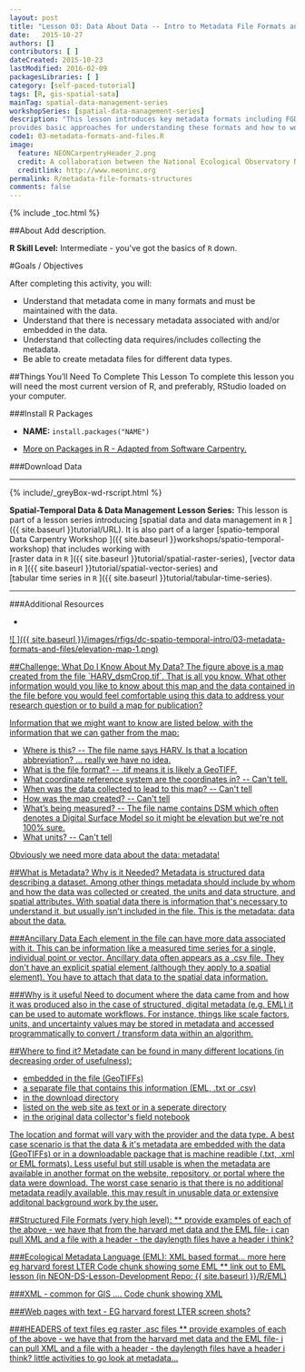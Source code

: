 ```yaml
---
layout: post
title: "Lesson 03: Data About Data -- Intro to Metadata File Formats and Structure"
date:   2015-10-27
authors: []
contributors: [ ]
dateCreated: 2015-10-23
lastModified: 2016-02-09
packagesLibraries: [ ]
category: [self-paced-tutorial] 
tags: [R, gis-spatial-sata]
mainTag: spatial-data-management-series
workshopSeries: [spatial-data-management-series]
description: "This lesson introduces key metadata formats including FGDC and EML. It 
provides basic approaches for understanding these formats and how to work with these formats."
code1: 03-metadata-formats-and-files.R
image:
  feature: NEONCarpentryHeader_2.png
  credit: A collaboration between the National Ecological Observatory Network (NEON) and Data Carpentry
  creditlink: http://www.neoninc.org
permalink: R/metadata-file-formats-structures
comments: false
---
```


{% include _toc.html %}

##About
Add description.

**R Skill Level:** Intermediate - you've got the basics of `R` down.

<div id="objectives" markdown="1">

#Goals / Objectives

After completing this activity, you will:

* Understand that metadata come in many formats and must be maintained with the
data. 
* Understand that there is necessary metadata associated with and/or embedded in
the data.
* Understand that collecting data requires/includes collecting the metadata.
* Be able to create metadata files for different data types. 

##Things You’ll Need To Complete This Lesson
To complete this lesson you will need the most current version of R, and 
preferably, RStudio loaded on your computer.

###Install R Packages

* **NAME:** `install.packages("NAME")`

* [More on Packages in R - Adapted from Software Carpentry.]({{site.baseurl}}R/Packages-In-R/)

###Download Data

****

{% include/_greyBox-wd-rscript.html %}

**Spatial-Temporal Data & Data Management Lesson Series:** This lesson is part
of a lesson series introducing
[spatial data and data management in `R` ]({{ site.baseurl }}tutorial/URL).
It is also part of a larger 
[spatio-temporal Data Carpentry Workshop ]({{ site.baseurl }}workshops/spatio-temporal-workshop)
that includes working with  
[raster data in `R` ]({{ site.baseurl }}tutorial/spatial-raster-series),
[vector data in `R` ]({{ site.baseurl }}tutorial/spatial-vector-series)
and  
[tabular time series in `R` ]({{ site.baseurl }}tutorial/tabular-time-series).

****

###Additional Resources

* <a href="http://cran.r-project.org/web/packages/raster/raster.pdf" target="_blank">

</div>


![ ]({{ site.baseurl }}/images/rfigs/dc-spatio-temporal-intro/03-metadata-formats-and-files/elevation-map-1.png) 


<div id="challenge" markdown="1">
##Challenge: What Do I Know About My Data?
The figure above is a map created from the file `HARV_dsmCrop.tif`.  That is all
you know.  What other information would you like to know about this map and the
data contained in the file before you would feel comfortable using
this data to address your research question or to build a map for publication? 

</div>


Information that we might want to know are listed below, with the information
that we can gather from the map:

* Where is this?  -- The file name says HARV. Is that a location abbreviation?
... really we have no idea.  
* What is the file format? -- .tif means it is likely a GeoTIFF.  
* What coordinate reference system are the coordinates in?  -- Can't tell. 
* When was the data collected to lead to this map?  -- Can't tell
* How was the map created? -- Can't tell 
* What’s being measured? -- The file name contains DSM which often denotes a 
Digital Surface Model so it might be elevation but we're not 100% sure.   
* What units? -- Can't tell

Obviously we need more data about the data: metadata!

##What is Metadata?  Why is it Needed?
Metadata is structured data describing a dataset. Among other things metadata
should include by whom and how the data was collected or created, the units and
data structure, and spatial attributes. With spatial data there is information
that's necessary to understand it, but usually isn't included in the file. 
This is the metadata: data about the data.

###Ancillary Data
Each element in the file can have more data associated with it. This can be
information like a measured time series for a single, individual point or
vector. Ancillary data often appears as a .csv file. They don't have an explicit
spatial element (although they apply to a spatial element). You have to attach
that data to the spatial data information.


###Why is it useful
Need to document where the data came from and how it was produced
also in the case of structured, digital metadata (e.g. EML) it can be used to automate workflows. For instance, things like scale factors, units, and uncertainty values may be stored in metadata and accessed programmatically to convert / transform data within an algorithm.

##Where to find it? 
Metadate can be found in many different locations (in decreasing order of
usefulness): 

* embedded in the file (GeoTIFFs)
* a separate file that contains this information (EML, .txt or .csv)
* in the download directory
* listed on the web site as text or in a seperate directory
* in the original data collector's field notebook  

The location and format will vary with the provider and the data type.  A best
case scenario is that the data & it's metadata are embedded with the data
(GeoTIFFs) or in a downloadable package that is machine readible (.txt, .xml or
EML formats).  Less useful but still usable is when the metadata are available
in another format on the website, repository, or portal where the data were
download.  The worst case senario is that there is no additional metadata 
readily available, this may result in unusable data or extensive additonal
background work by the user.  

##Structured File Formats (very high level):
** provide examples of each of the above - we have that from the harvard met data and the EML file- i can pull XML and a file with a header - the daylength files have a header i think?

###Ecological Metadata Language (EML): XML based format… more here 
eg harvard forest LTER
Code chunk showing some EML
** link out to EML lesson (in NEON-DS-Lesson-Development Repo: {{ site.baseurl }}/R/EML)

###XML - common for GIS ….
Code chunk showing XML

###Web pages with text - EG harvard forest LTER
screen shots?

###HEADERS of text files
eg raster .asc files
** provide examples of each of the above - we have that from the harvard met data and the EML file- i can pull XML and a file with a header - the daylength files have a header i think? 
little activities to go look at metadata…







